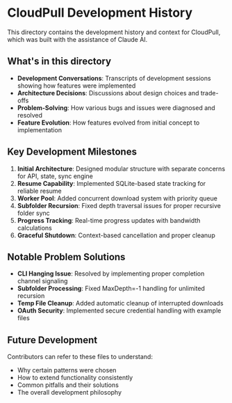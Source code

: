 # CloudPull Development History

This directory contains the development history and context for CloudPull,
which was built with the assistance of Claude AI.

## What's in this directory

- **Development Conversations**: Transcripts of development sessions showing how features were implemented
- **Architecture Decisions**: Discussions about design choices and trade-offs
- **Problem-Solving**: How various bugs and issues were diagnosed and resolved
- **Feature Evolution**: How features evolved from initial concept to implementation

## Key Development Milestones

1. **Initial Architecture**: Designed modular structure with separate concerns for API, state, sync engine
2. **Resume Capability**: Implemented SQLite-based state tracking for reliable resume
3. **Worker Pool**: Added concurrent download system with priority queue
4. **Subfolder Recursion**: Fixed depth traversal issues for proper recursive folder sync
5. **Progress Tracking**: Real-time progress updates with bandwidth calculations
6. **Graceful Shutdown**: Context-based cancellation and proper cleanup

## Notable Problem Solutions

- **CLI Hanging Issue**: Resolved by implementing proper completion channel signaling
- **Subfolder Processing**: Fixed MaxDepth=-1 handling for unlimited recursion
- **Temp File Cleanup**: Added automatic cleanup of interrupted downloads
- **OAuth Security**: Implemented secure credential handling with example files

## Future Development

Contributors can refer to these files to understand:

- Why certain patterns were chosen
- How to extend functionality consistently
- Common pitfalls and their solutions
- The overall development philosophy
